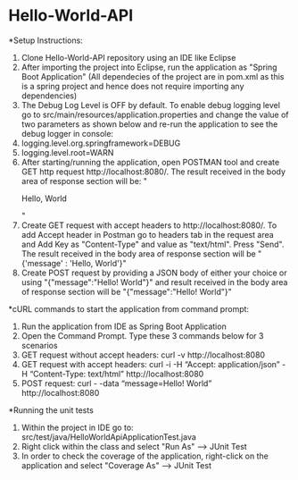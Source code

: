 # Hello-World-API

*Setup Instructions:
1. Clone Hello-World-API repository using an IDE like Eclipse
2. After importing the project into Eclipse, run the application as "Spring Boot Application" (All dependecies of the project are in pom.xml as this is a spring project and hence does not require importing any dependencies)
3. The Debug Log Level is OFF by default. To enable debug logging level go to src/main/resources/application.properties and change the value of two parameters as shown below and re-run the application to see the debug logger in console:
  1. logging.level.org.springframework=DEBUG
  2. logging.level.root=WARN
4. After starting/running the application, open POSTMAN tool and create GET http request http://localhost:8080/. The result received in the body area of response section will be: "<p>Hello, World</p>"
5. Create GET request with accept headers to http://localhost:8080/. To add Accept header in Postman go to headers tab in the request area and Add Key as "Content-Type" and value as "text/html". Press "Send". The result received in the body area of response section will be "{'message' : 'Hello, World'}"
6. Create POST request by providing a JSON body of either your choice or using "{"message":"Hello! World"}" and result received in the body area of response section will be "{"message":"Hello! World"}"

*cURL commands to start the application from command prompt:
1. Run the application from IDE as Spring Boot Application
2. Open the Command Prompt. Type these 3 commands below for 3 scenarios
  1. GET request without accept headers: curl -v http://localhost:8080
  2. GET request with accept headers: curl -i -H “Accept: application/json” -H “Content-Type: text/html” http://localhost:8080
  3. POST request: curl - -data “message=Hello! World” http://localhost:8080
  
*Running the unit tests
1. Within the project in IDE go to: src/test/java/HelloWorldApiApplicationTest.java
2. Right click within the class and select "Run As" --> JUnit Test
3. In order to check the coverage of the application, right-click on the application and select "Coverage As" --> JUnit Test

